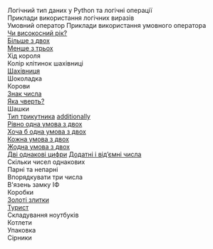 Логічний тип даних у Python та логічні операції  
Приклади використання логічних виразів  
Умовний оператор
Приклади використання умовного оператора  
[Чи високосний рік?](https://basecamp.eolymp.com/uk/problems/5054)  
[Більше з двох](https://basecamp.eolymp.com/uk/problems/8868)  
[Менше з трьох](https://basecamp.eolymp.com/uk/problems/8870)  
Хід короля  
Колір клітинок шахівниці  
[Шахівниця](https://basecamp.eolymp.com/uk/problems/10740)  
Шоколадка  
Корови  
[Знак числа](https://basecamp.eolymp.com/uk/problems/8862)  
[Яка чверть?](https://basecamp.eolymp.com/uk/problems/918)  
Шашки  
[Тип трикутника](https://basecamp.eolymp.com/uk/problems/653)  [additionally](https://basecamp.eolymp.com/uk/problems/905)  
[Рівно одна умова з двох](https://basecamp.eolymp.com/uk/problems/8891)  
[Хоча б одна умова з двох](https://basecamp.eolymp.com/uk/problems/8892)  
[Кожна умова з двох](https://basecamp.eolymp.com/uk/problems/8893)  
[Жодна умова з двох](https://basecamp.eolymp.com/uk/problems/8894)  
[Дві однакові цифри](https://basecamp.eolymp.com/uk/problems/8621) 
[Додатні і від’ємні числа](https://basecamp.eolymp.com/uk/problems/8895)  
Скільки чисел однакових  
Парні та непарні  
Впорядкувати три числа  
В'язень замку ІФ  
Коробки  
[Золоті злитки](https://basecamp.eolymp.com/uk/problems/7784)  
[Турист](https://basecamp.eolymp.com/uk/problems/206)  
Складування ноутбуків  
Котлети  
Упаковка  
Сірники  
